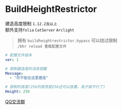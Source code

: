 # BuildHeightRestrictor

建造高度限制 `1.12.2及以上`  
额外支持`folia` `CatServer` `Arclight`

> 拥有 `buildheightrestrictor.bypass` 可以绕过限制  
> `/bhr reload 重载配置文件`

```yaml
# 配置文件版本
ver: 1

# 限制建造是的消息提醒
Message:
  - "你不能在这里建造"

# 限制的高度(256的意思是256还可以放置，高于就不行了)
Height: 256
```

[QQ交流群](https://qm.qq.com/q/60zH2wfPRS)